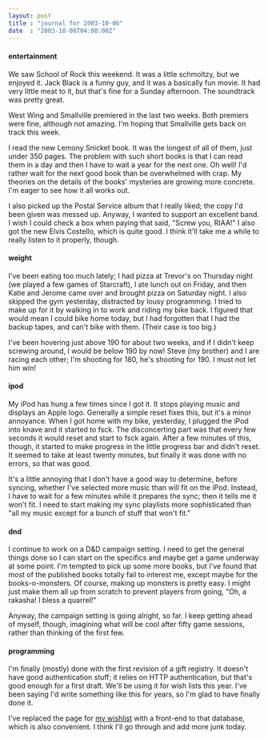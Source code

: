 ```yaml
---
layout: post
title : "journal for 2003-10-06"
date  : "2003-10-06T04:00:00Z"
---
```

<h4>entertainment</h4>We saw School of Rock this weekend.  It was a little schmoltzy, but we enjoyed it.  Jack Black is a funny guy, and it was a basically fun movie.  It had very little meat to it, but that's fine for a Sunday afternoon.  The soundtrack was pretty great.

West Wing and Smallville premiered in the last two weeks.  Both premiers were fine, although not amazing.  I'm hoping that Smallville gets back on track this week.

I read the new Lemony Snicket book.  It was the longest of all of them, just under 350 pages.  The problem with such short books is that I can read them in a day and then I have to wait a year for the next one.  Oh well!  I'd rather wait for the next good book than be overwhelmed with crap.  My theories on the details of the books' mysteries are growing more concrete.  I'm eager to see how it all works out.

I also picked up the Postal Service album that I really liked; the copy I'd been given was messed up.  Anyway, I wanted to support an excellent band.  I wish I could check a box when paying that said, "Screw you, RIAA!"  I also got the new Elvis Costello, which is quite good.  I think it'll take me a while to really listen to it properly, though.<h4>weight</h4>I've been eating too much lately; I had pizza at Trevor's on Thursday night (we played a few games of Starcraft), I ate lunch out on Friday, and then Katie and Jerome came over and brought pizza on Saturday night.  I also skipped the gym yesterday, distracted by lousy programming.  I tried to make up for it by walking in to work and riding my bike back.  I figured that would mean I could bike home today, but I had forgotten that I had the backup tapes, and can't bike with them.  (Their case is too big.)

I've been hovering just above 190 for about two weeks, and if I didn't keep screwing around, I would be below 190 by now!  Steve (my brother) and I are racing each other; I'm shooting for 180, he's shooting for 190.  I must not let him win!<h4>ipod</h4>My iPod has hung a few times since I got it.  It stops playing music and displays an Apple logo.  Generally a simple reset fixes this, but it's a minor annoyance.  When I got home with my bike, yesterday, I plugged the iPod into knave and it started to fsck.  The disconcerting part was that every few seconds it would reset and start to fsck again.  After a few minutes of this, though, it started to make progress in the little progress bar and didn't reset.  It seemed to take at least twenty minutes, but finally it was done with no errors, so that was good.

It's a little annoying that I don't have a good way to determine, before syncing, whether I've selected more music than will fit on the iPod.  Instead, I have to wait for a few minutes while it prepares the sync; then it tells me it won't fit.  I need to start making my sync playlists more sophisticated than "all my music except for a bunch of stuff that won't fit."<h4>dnd</h4>I continue to work on a D&amp;D campaign setting.  I need to get the general things done so I can start on the specifics and maybe get a game underway at some point.  I'm tempted to pick up some more books, but I've found that most of the published books totally fail to interest me, except maybe for the books-o-monsters.  Of course, making up monsters is pretty easy.  I might just make them all up from scratch to prevent players from going, "Oh, a rakasha!  I bless a quarrel!"

Anyway, the campaign setting is going alright, so far.  I keep getting ahead of myself, though, imagining what will be cool after fifty game sessions, rather than thinking of the first few.<h4>programming</h4>I'm finally (mostly) done with the first revision of a gift registry.  It doesn't have good authentication stuff; it relies on HTTP authentication, but that's good enough for a first draft.  We'll be using it for wish lists this year.  I've been saying I'd write something like this for years, so I'm glad to have finally done it.  

I've replaced the page for <a href='/wishlist/'>my wishlist</a> with a front-end to that database, which is also convenient.  I think I'll go through and add more junk today.

